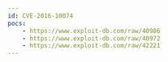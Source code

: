 ```yaml
---
id: CVE-2016-10074
pocs:
    - https://www.exploit-db.com/raw/40986
    - https://www.exploit-db.com/raw/40972
    - https://www.exploit-db.com/raw/42221
---
```

